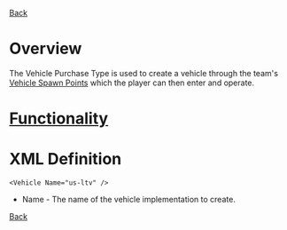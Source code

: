[Back](TechDoc_Architecture_Game_PurchaseTypes.md)

# Overview #

The Vehicle Purchase Type is used to create a vehicle through the team's [Vehicle Spawn Points](TechDoc_Architecture_Game_Entities_VehSpawnPoint.md) which the player can then enter and operate.


# [Functionality](TechDoc_Architecture_Game_PurchaseTypes_Vehicle_Functionality.md) #


# XML Definition #
```
<Vehicle Name="us-ltv" />
```

  * Name - The name of the vehicle implementation to create.


[Back](TechDoc_Architecture_Game_PurchaseTypes.md)